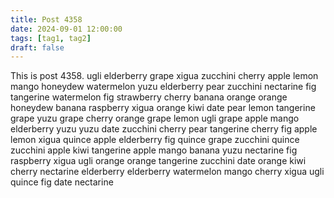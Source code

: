 ```yaml
---
title: Post 4358
date: 2024-09-01 12:00:00
tags: [tag1, tag2]
draft: false
---
```

This is post 4358.
ugli
elderberry
grape
xigua
zucchini
cherry
apple
lemon
mango
honeydew
watermelon
yuzu
elderberry
pear
zucchini
nectarine
fig
tangerine
watermelon
fig
strawberry
cherry
banana
orange
orange
honeydew
banana
raspberry
xigua
orange
kiwi
date
pear
lemon
tangerine
grape
yuzu
grape
cherry
orange
grape
lemon
ugli
grape
apple
mango
elderberry
yuzu
yuzu
date
zucchini
cherry
pear
tangerine
cherry
fig
apple
lemon
xigua
quince
apple
elderberry
fig
quince
grape
zucchini
quince
zucchini
apple
kiwi
tangerine
apple
mango
banana
yuzu
nectarine
fig
raspberry
xigua
ugli
orange
orange
tangerine
zucchini
date
orange
kiwi
cherry
nectarine
elderberry
elderberry
watermelon
mango
cherry
xigua
ugli
quince
fig
date
nectarine
